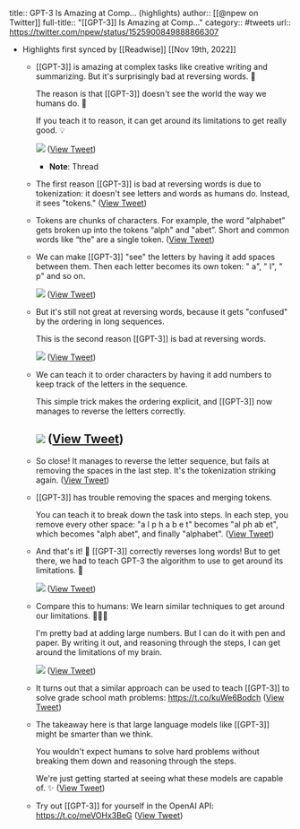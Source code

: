 title:: GPT-3 Is Amazing at Comp... (highlights)
author:: [[@npew on Twitter]]
full-title:: "[[GPT-3]] Is Amazing at Comp..."
category:: #tweets
url:: https://twitter.com/npew/status/1525900849888866307

- Highlights first synced by [[Readwise]] [[Nov 19th, 2022]]
	- [[GPT-3]] is amazing at complex tasks like creative writing and summarizing. But it's surprisingly bad at reversing words. 🤔
	  
	  The reason is that [[GPT-3]] doesn't see the world the way we humans do. 👀
	  
	  If you teach it to reason, it can get around its limitations to get really good. 💡 
	  
	  ![](https://pbs.twimg.com/media/FS0SeqKVIAAA5us.jpg) ([View Tweet](https://twitter.com/npew/status/1525900849888866307))
		- **Note**: Thread
	- The first reason [[GPT-3]] is bad at reversing words is due to tokenization: it doesn't see letters and words as humans do. Instead, it sees "tokens." ([View Tweet](https://twitter.com/npew/status/1525900851956420608))
	- Tokens are chunks of characters. For example, the word “alphabet” gets broken up into the tokens “alph" and "abet”. Short and common words like “the” are a single token. ([View Tweet](https://twitter.com/npew/status/1525900853189586944))
	- We can make [[GPT-3]] "see" the letters by having it add spaces between them. Then each letter becomes its own token: " a", " l", " p" and so on. 
	  
	  ![](https://pbs.twimg.com/media/FS0SubRVIAAu4K5.jpg) ([View Tweet](https://twitter.com/npew/status/1525900856024920064))
	- But it's still not great at reversing words, because it gets "confused" by the ordering in long sequences.
	  
	  This is the second reason [[GPT-3]] is bad at reversing words. 
	  
	  ![](https://pbs.twimg.com/media/FS0S1GOUsAYffno.jpg) ([View Tweet](https://twitter.com/npew/status/1525900859464241152))
	- We can teach it to order characters by having it add numbers to keep track of the letters in the sequence.
	  
	  This simple trick makes the ordering explicit, and [[GPT-3]] now manages to reverse the letters correctly. 
	  
	  ![](https://pbs.twimg.com/media/FS0TOVPUAAEWm0M.jpg) ([View Tweet](https://twitter.com/npew/status/1525900863100702721))
		-
	- So close! It manages to reverse the letter sequence, but fails at removing the spaces in the last step. It's the tokenization striking again. ([View Tweet](https://twitter.com/npew/status/1525900864644186112))
	- [[GPT-3]] has trouble removing the spaces and merging tokens.
	  
	  You can teach it to break down the task into steps. In each step, you remove every other space: "a l p h a b e t" becomes "al ph ab et", which becomes "alph abet", and finally "alphabet". ([View Tweet](https://twitter.com/npew/status/1525900865596297216))
	- And that's it!  🎉 [[GPT-3]] correctly reverses long words! But to get there, we had to teach GPT-3 the algorithm to use to get around its limitations. 💪 
	  
	  ![](https://pbs.twimg.com/media/FS0Tty2UAAAvr4U.jpg) ([View Tweet](https://twitter.com/npew/status/1525900868305833984))
	- Compare this to humans: We learn similar techniques to get around our limitations. 👨🏻‍🎓
	  
	  I'm pretty bad at adding large numbers. But I can do it with pen and paper. By writing it out, and reasoning through the steps, I can get around the limitations of my brain. 
	  
	  ![](https://pbs.twimg.com/media/FS0T6wQUUAA1jgB.jpg) ([View Tweet](https://twitter.com/npew/status/1525900871086665734))
	- It turns out that a similar approach can be used to teach [[GPT-3]] to solve grade school math problems: https://t.co/kuWe6Bodch ([View Tweet](https://twitter.com/npew/status/1525900872344928256))
	- The takeaway here is that large language models like [[GPT-3]] might be smarter than we think.
	  
	  You wouldn't expect humans to solve hard problems without breaking them down and reasoning through the steps.
	  
	  We're just getting started at seeing what these models are capable of. ✨ ([View Tweet](https://twitter.com/npew/status/1525900873334812672))
	- Try out [[GPT-3]] for yourself in the OpenAI API: https://t.co/meVOHx3BeG ([View Tweet](https://twitter.com/npew/status/1525900874425372672))